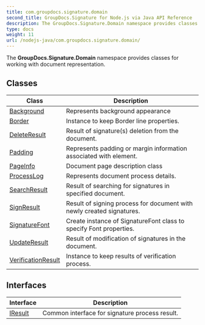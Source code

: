 ```yaml
---
title: com.groupdocs.signature.domain
second_title: GroupDocs.Signature for Node.js via Java API Reference
description: The GroupDocs.Signature.Domain namespace provides classes for working with document representation.
type: docs
weight: 11
url: /nodejs-java/com.groupdocs.signature.domain/
---
```


The **GroupDocs.Signature.Domain** namespace provides classes for working with document representation.


## Classes

| Class | Description |
| --- | --- |
| [Background](../com.groupdocs.signature.domain/background) | Represents background appearance |
| [Border](../com.groupdocs.signature.domain/border) | Instance to keep Border line properties. |
| [DeleteResult](../com.groupdocs.signature.domain/deleteresult) | Result of signature(s) deletion from the document. |
| [Padding](../com.groupdocs.signature.domain/padding) | Represents padding or margin information associated with element. |
| [PageInfo](../com.groupdocs.signature.domain/pageinfo) | Document page description class |
| [ProcessLog](../com.groupdocs.signature.domain/processlog) | Represents document process details. |
| [SearchResult](../com.groupdocs.signature.domain/searchresult) | Result of searching for signatures in specified document. |
| [SignResult](../com.groupdocs.signature.domain/signresult) | Result of signing process for document with newly created signatures. |
| [SignatureFont](../com.groupdocs.signature.domain/signaturefont) | Create instance of SignatureFont class to specify Font properties. |
| [UpdateResult](../com.groupdocs.signature.domain/updateresult) | Result of modification of signatures in the document. |
| [VerificationResult](../com.groupdocs.signature.domain/verificationresult) | Instance to keep results of verification process. |

## Interfaces

| Interface | Description |
| --- | --- |
| [IResult](../com.groupdocs.signature.domain/iresult) | Common interface for signature process result. |

